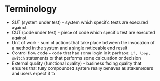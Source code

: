 # Terminology
 
* <a id="sut">SUT (system under test)</a> - system which specific tests are executed against
* <a id="cut">CUT (code under test)</a> - piece of code which specific test are executed against
* <a id="unit-of-work">Unit of work</a> - sum of actions that take place between the invocation of a method in
 the system and a single noticeable end result
* <a id="control-flow-code">Control flow code</a> - code that has some login in it perhaps: `if, loop, switch` 
statements or that performs some calculation or decision 
* <a id="external-quality">External quality</a> (functional quality) - business facing quality that ensures that 
fully compounded system really behaves as stakeholders and users expect it to